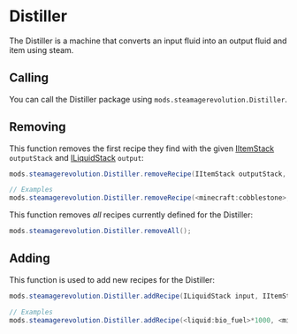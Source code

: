 # Distiller

The Distiller is a machine that converts an input fluid into an output fluid and item using steam.

## Calling

You can call the Distiller package using `mods.steamagerevolution.Distiller`.

## Removing

This function removes the first recipe they find with the given [IItemStack](/Vanilla/Items/IItemStack/) `outputStack` and [ILiquidStack](/Vanilla/Items/ILiquidStack/) `output`:

```java
mods.steamagerevolution.Distiller.removeRecipe(IItemStack outputStack, ILiquidStack output);

// Examples
mods.steamagerevolution.Distiller.removeRecipe(<minecraft:cobblestone>, <liquid:lava>);
```

This function removes *all* recipes currently defined for the Distiller:

```java
mods.steamagerevolution.Distiller.removeAll();
```

## Adding

This function is used to add new recipes for the Distiller:

```java
mods.steamagerevolution.Distiller.addRecipe(ILiquidStack input, IItemStack outputStack, ILiquidStack output, int craftTime, int steamCost);

// Examples
mods.steamagerevolution.Distiller.addRecipe(<liquid:bio_fuel>*1000, <minecraft:dirt>, <liquid:ethanol>*1000, 200, 200);
```